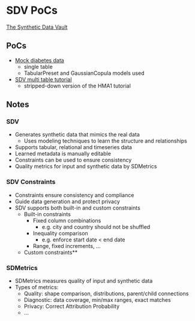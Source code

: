 # SDV PoCs

[The Synthetic Data Vault](https://sdv.dev)

## PoCs
* [Mock diabetes data](https://github.com/akalliokoski/mock-data-pocs/blob/main/sdv-poc/sdv-diabetes-table.ipynb)
  * single table
  * TabularPreset and GaussianCopula models used
* [SDV multi table tutorial](https://github.com/akalliokoski/mock-data-pocs/blob/main/sdv-poc/sdv-multi-table.ipynb)
   * stripped-down version of the HMA1 tutorial

## Notes

### SDV

* Generates synthetic data that mimics the real data
   * Uses modeling techniques to learn the structure and relationships
* Supports tabular, relational and timeseries data
* Learned metadata is manually editable
* Constraints can be used to ensure consistency
* Quality metrics for input and synthetic data by SDMetrics

### SDV Constraints

* Constraints ensure consistency and compliance
* Guide data generation and protect privacy
* SDV supports both built-in and custom constraints
   * Built-in constraints
      * Fixed column combinations
         * e.g. city and country should not be shuffled
      * Inequality comparison
         * e.g. enforce start date < end date
      * Range, fixed increments, ...
   * Custom constraints**

### SDMetrics

* SDMetrics measures quality of input and synthetic data
* Types of metrics:
   * Quality: shape comparison, distributions, parent/child connections
   * Diagnostic: data coverage, min/max ranges, exact matches
   * Privacy: Correct Attribution Probability
   * ...


